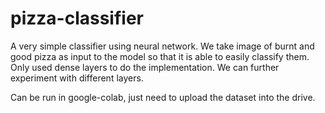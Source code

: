 # pizza-classifier

A very simple classifier using neural network. We take image of burnt and good pizza as input to the model so that it is able to easily classify them.
Only used dense layers to do the implementation. We can further experiment with different layers.

Can be run in google-colab, just need to upload the dataset into the drive.